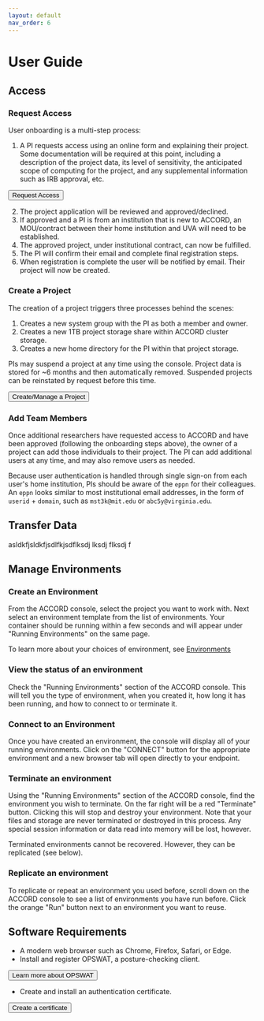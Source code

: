 ```yaml
---
layout: default
nav_order: 6
---
```


# User Guide

## Access


### Request Access

User onboarding is a multi-step process:

1. A PI requests access using an online form and explaining their project. Some documentation will be required at this point, including a description of the project data, its level of sensitivity, the anticipated scope of computing for the project, and any supplemental information such as IRB approval, etc.


<button class="btn-accord">Request Access</button>

2. The project application will be reviewed and approved/declined.
3. If approved and a PI is from an institution that is new to ACCORD, an MOU/contract between their home institution and UVA will need to be established.
4. The approved project, under institutional contract, can now be fulfilled.
5. The PI will confirm their email and complete final registration steps.
6. When registration is complete the user will be notified by email. Their project will now be created.


### Create a Project

The creation of a project triggers three processes behind the scenes:

1. Creates a new system group with the PI as both a member and owner.
2. Creates a new 1TB project storage share within ACCORD cluster storage.
3. Creates a new home directory for the PI within that project storage.

PIs may suspend a project at any time using the console. Project data is stored for ~6 months and then
automatically removed. Suspended projects can be reinstated by request before this time.



<button class="btn-accord">Create/Manage a Project</button>


### Add Team Members

Once additional researchers have requested access to ACCORD and have been approved (following the onboarding
steps above), the owner of a project can add those individuals to their project. The PI can add additional 
users at any time, and may also remove users as needed.

Because user authentication is handled through single sign-on from each user's home institution, PIs should
be aware of the `eppn` for their colleagues. An `eppn` looks similar to most institutional email
addresses, in the form of `userid` + `domain`, such as `mst3k@mit.edu` or `abc5y@virginia.edu`.


## Transfer Data

asldkfjsldkfjsdlfkjsdflksdj lksdj flksdj f


## Manage Environments


### Create an Environment

From the ACCORD console, select the project you want to work with. Next select an environment template
from the list of environments. Your container should be running within a few seconds and will appear
under "Running Environments" on the same page.

To learn more about your choices of environment, see [Environments](https://accord-documentation.uvarc.io/environments)

### View the status of an environment

Check the "Running Environments" section of the ACCORD console. This will tell you the type of environment,
when you created it, how long it has been running, and how to connect to or terminate it.


### Connect to an Environment

Once you have created an environment, the console will display all of your running environments. Click on 
the "CONNECT" button for the appropriate environment and a new browser tab will open directly to your 
endpoint.


### Terminate an environment

Using the "Running Environments" section of the ACCORD console, find the environment you wish to terminate.
On the far right will be a red "Terminate" button. Clicking this will stop and destroy your environment.
Note that your files and storage are never terminated or destroyed in this process. Any special session information
or data read into memory will be lost, however.

Terminated environments cannot be recovered. However, they can be replicated (see below).

### Replicate an environment

To replicate or repeat an environment you used before, scroll down on the ACCORD console to see a list of
environments you have run before. Click the orange "Run" button next to an environment you want to reuse.


## Software Requirements


- A modern web browser such as Chrome, Firefox, Safari, or Edge.
- Install and register OPSWAT, a posture-checking client.



<button onclick="location.href='https://www.opswat.com/'" type="button">Learn more about OPSWAT</button>

- Create and install an authentication certificate.

<button onclick="location.href='https://virginia.service-now.com/its/?id=itsweb_kb_article&sys_id=58aafbcfdbf6c744f032f1f51d961927'" type="button">Create a certificate</button>

